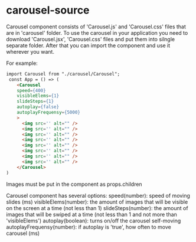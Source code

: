 # carousel-source

Carousel component consists of 'Carousel.js' and 'Carousel.css' files that are in 'carousel' folder. 
To use the carousel in your application you need to download 'Carousel.jsx', 'Carousel.css' files and put them into silngle separate folder. After that you 
can import the component and use it wherever you want. 

For example: 
```html
import Carousel from "./carousel/Carousel";
 const App = () => (
    <Carousel 
    speed={400} 
    visibleElems={1} 
    slideSteps={1}
    autoplay={false}
    autoplayFrequensy={5000}
    >
      <img src='' alt="" />
      <img src='' alt="" />
      <img src='' alt="" />
      <img src='' alt="" />
      <img src='' alt="" />
      <img src='' alt="" />
      <img src='' alt="" />
      <img src='' alt="" />
    </Carousel>
)
```
Images must be put in the component as props.children

Carousel component has several options:
speed(number): speed of moving slides (ms)
visibleElems(number): the amount of images that will be visible on the screen at a time (not less than 1)
slideSteps(number): the amount of images that will be swiped at a time (not less than 1 and not more than 'visibleElems')
autoplay(boolean): turns on/off the carousel self-moving
autoplayFrequensy(number): if autoplay is 'true', how often to move carousel (ms)



